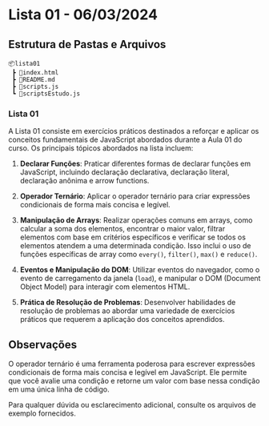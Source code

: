 # Lista 01 - 06/03/2024

## Estrutura de Pastas e Arquivos

```
📦lista01
 ┣ 📜index.html
 ┣ 📜README.md
 ┣ 📜scripts.js
 ┗ 📜scriptsEstudo.js
```

### Lista 01

A Lista 01 consiste em exercícios práticos destinados a reforçar e aplicar os conceitos fundamentais de JavaScript abordados durante a Aula 01 do curso. Os principais tópicos abordados na lista incluem:

1. **Declarar Funções**: Praticar diferentes formas de declarar funções em JavaScript, incluindo declaração declarativa, declaração literal, declaração anônima e arrow functions.

2. **Operador Ternário**: Aplicar o operador ternário para criar expressões condicionais de forma mais concisa e legível.

3. **Manipulação de Arrays**: Realizar operações comuns em arrays, como calcular a soma dos elementos, encontrar o maior valor, filtrar elementos com base em critérios específicos e verificar se todos os elementos atendem a uma determinada condição. Isso inclui o uso de funções específicas de array como `every()`, `filter()`, `max()` e `reduce()`.

4. **Eventos e Manipulação do DOM**: Utilizar eventos do navegador, como o evento de carregamento da janela (`load`), e manipular o DOM (Document Object Model) para interagir com elementos HTML.

5. **Prática de Resolução de Problemas**: Desenvolver habilidades de resolução de problemas ao abordar uma variedade de exercícios práticos que requerem a aplicação dos conceitos aprendidos.

## Observações

O operador ternário é uma ferramenta poderosa para escrever expressões condicionais de forma mais concisa e legível em JavaScript. Ele permite que você avalie uma condição e retorne um valor com base nessa condição em uma única linha de código.

Para qualquer dúvida ou esclarecimento adicional, consulte os arquivos de exemplo fornecidos.